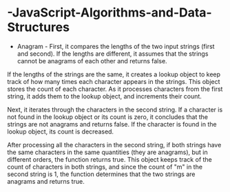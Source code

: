 # -JavaScript-Algorithms-and-Data-Structures

- Anagram -
First, it compares the lengths of the two input strings (first and second). If the lengths are different, it assumes that the strings cannot be anagrams of each other and returns false.

If the lengths of the strings are the same, it creates a lookup object to keep track of how many times each character appears in the strings. This object stores the count of each character. As it processes characters from the first string, it adds them to the lookup object, and increments their count.

Next, it iterates through the characters in the second string. If a character is not found in the lookup object or its count is zero, it concludes that the strings are not anagrams and returns false. If the character is found in the lookup object, its count is decreased.

After processing all the characters in the second string, if both strings have the same characters in the same quantities (they are anagrams), but in different orders, the function returns true. This object keeps track of the count of characters in both strings, and since the count of "m" in the second string is 1, the function determines that the two strings are anagrams and returns true.
